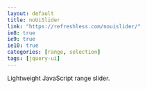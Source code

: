 ```yaml
---
layout: default
title: noUiSlider
link: "https://refreshless.com/nouislider/"
ie8: true
ie9: true
ie10: true
categories: [range, selection]
tags: [jquery-ui]
---
```

Lightweight JavaScript range slider.